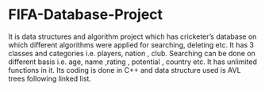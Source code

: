 # FIFA-Database-Project
It is data structures and algorithm project which has cricketer’s database on which different algorithms were applied for searching, deleting etc. It has 3 classes and categories i.e. players, nation , club. Searching can be done on different basis i.e. age, name ,rating , potential , country etc. It has unlimited functions in it. Its coding is done in C++ and data structure used is AVL trees following linked list.

